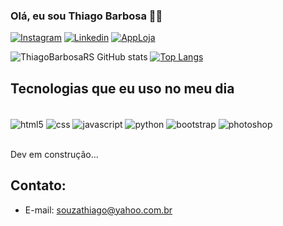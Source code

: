 

### Olá, eu sou Thiago Barbosa 👨‍💻

[![Instagram](https://img.shields.io/badge/Instagram-E4405F?style=for-the-badge&logo=instagram&logoColor=white)](https://instagram.com/@jedaigamestore)
[![Linkedin](https://img.shields.io/badge/LinkedIn-0077B5?style=for-the-badge&logo=linkedin&logoColor=white)](https://www.linkedin.com/in/thiago-barbosa-8333b624/)
[![AppLoja](https://img.shields.io/badge/App_Store-0D96F6?style=for-the-badge&logo=app-store&logoColor=white)](https://www.jedai.com.vc/)


![ThiagoBarbosaRS GitHub stats](https://github-readme-stats.vercel.app/api?username=ThiagoBarbosaRS&show_icons=true&theme=ocean_dark)
[![Top Langs](https://github-readme-stats.vercel.app/api/top-langs/?username=ThiagoBarbosaRS)](https://github.com/ThiagoBarbosaRS/github-readme-stats)

## Tecnologias que eu uso no meu dia

<div style="display: inline_block"><br/>

<img align="center" alt="html5" src="https://img.shields.io/badge/HTML5-E34F26?style=for-the-badge&logo=html5&logoColor=white"/>
<img align="center" alt="css" src="https://img.shields.io/badge/CSS3-1572B6?style=for-the-badge&logo=css3&logoColor=white" />
<img align="center" alt="javascript" src="https://img.shields.io/badge/JavaScript-F7DF1E?style=for-the-badge&logo=javascript&logoColor=black" />
<img align="center" alt="python" src="https://img.shields.io/badge/Python-14354C?style=for-the-badge&logo=python&logoColor=white" />
<img align="center" alt="bootstrap" src="https://img.shields.io/badge/Bootstrap-563D7C?style=for-the-badge&logo=bootstrap&logoColor=white" />
<img align="center" alt="photoshop" src="https://aleen42.github.io/badges/src/photoshop.svg" />
</div><br/>

Dev em construção...

## Contato:

- E-mail: souzathiago@yahoo.com.br
